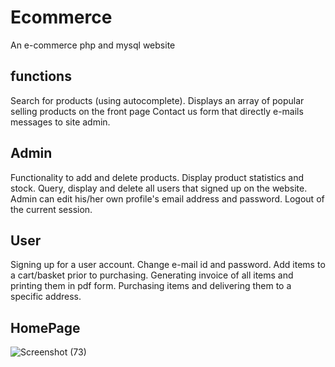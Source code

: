 # Ecommerce 

An e-commerce php and mysql website 


## functions
Search for products (using autocomplete).
Displays an array of popular selling products on the front page
Contact us form that directly e-mails messages to site admin.


## Admin
Functionality to add and delete products.
Display product statistics and stock.
Query, display and delete all users that signed up on the website.
Admin can edit his/her own profile's email address and password.
Logout of the current session.

## User
Signing up for a user account.
Change e-mail id and password.
Add items to a cart/basket prior to purchasing.
Generating invoice of all items and printing them in pdf form.
Purchasing items and delivering them to a specific address.

 ## HomePage
 
 ![Screenshot (73)](https://user-images.githubusercontent.com/95856673/196827425-d2930102-a62d-4b75-93b5-b586f4936091.png)
